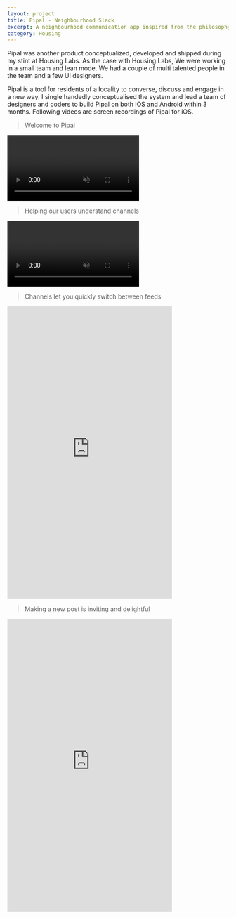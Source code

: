 ```yaml
---
layout: project
title: Pipal - Neighbourhood Slack
excerpt: A neighbourhood communication app inspired from the philosophy of keeping conversations aligned to a theme.
category: Housing
---
```

Pipal was another product conceptualized, developed and shipped during my stint at Housing Labs. As the case with Housing Labs, We were working in a small team and lean mode. We had a couple of multi talented people in the team and a few UI designers.

Pipal is a tool for residents of a locality to converse, discuss and engage in a new way. I single handedly conceptualised the system and lead a team of designers and coders to build Pipal on both iOS and Android within 3 months. Following videos are screen recordings of Pipal for iOS.

> Welcome to Pipal

<div class="device-container">
  <div class="cd-iphone-6 cd-silver device">
    <div class="cd-body">
      <div class="cd-sound"></div>
      <div class="cd-sleep"></div>
      <div class="cd-camera"></div>
      <div class="cd-ear"></div>
      <div class="cd-home"></div>
      <div class="cd-screen">
        <!-- img, iframe, content, etc. goes here -->
        <video controls autoplay loop muted>
          <source src="/assets/img/housing/pipal/pipal_onboarding.mp4" type="video/mp4">
        </video>
      </div>
    </div>
  </div>
</div>

> Helping our users understand channels

<div class="device-container">
  <div class="cd-iphone-6 cd-silver device">
    <div class="cd-body">
      <div class="cd-sound"></div>
      <div class="cd-sleep"></div>
      <div class="cd-camera"></div>
      <div class="cd-ear"></div>
      <div class="cd-home"></div>
      <div class="cd-screen">
        <!-- img, iframe, content, etc. goes here -->
        <video controls autoplay loop muted>
          <source src="/assets/img/housing/pipal/pipal_cards.mp4" type="video/mp4">
        </video>
      </div>
    </div>
  </div>
</div>

> Channels let you quickly switch between feeds

<div class="device-container">
  <div class="cd-iphone-6 cd-silver device">
    <div class="cd-body">
      <div class="cd-sound"></div>
      <div class="cd-sleep"></div>
      <div class="cd-camera"></div>
      <div class="cd-ear"></div>
      <div class="cd-home"></div>
      <div class="cd-screen">
        <!-- img, iframe, content, etc. goes here -->
        <iframe width="375" height="667" src="https://www.youtube.com/embed/F7-dFFkXr4A?vq=hd720&amp;autoplay=1&amp;rel=0&amp;controls=0&amp;showinfo=0" frameborder="0" allowfullscreen></iframe>
      </div>
    </div>
  </div>
</div>

> Making a new post is inviting and delightful

<div class="device-container">
  <div class="cd-iphone-6 cd-silver device">
    <div class="cd-body">
      <div class="cd-sound"></div>
      <div class="cd-sleep"></div>
      <div class="cd-camera"></div>
      <div class="cd-ear"></div>
      <div class="cd-home"></div>
      <div class="cd-screen">
        <!-- img, iframe, content, etc. goes here -->
        <iframe width="375" height="667" src="https://www.youtube.com/embed/KUcksBOxlb4?vq=hd720&amp;autoplay=1&amp;rel=0&amp;controls=0&amp;showinfo=0" frameborder="0" allowfullscreen></iframe>
      </div>
    </div>
  </div>
</div>